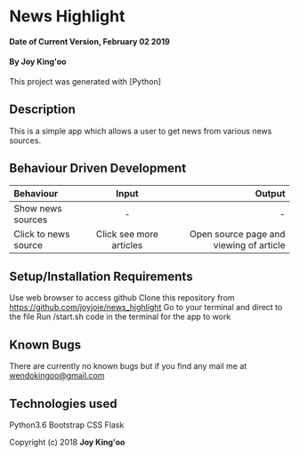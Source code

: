 # News Highlight
#### Date of Current Version, February 02 2019
#### By **Joy King'oo**
This project was generated with [Python] 

## Description
This is a simple app which allows a user to get news from various news sources.

## Behaviour Driven Development
| Behaviour | Input | Output |
| :---         |     :---:      |          ---: |
|Show news sources |     - | -   |
| Click to news source    | Click see more articles      | Open source page and viewing of article  |
## Setup/Installation Requirements
Use web browser to access github 
Clone this repository from https://github.com/joyjoie/news_highlight
Go to your terminal and direct to the file
Run /start.sh code in the terminal for the app to work

## Known Bugs
There are currently no known bugs but if you find any mail me at wendokingoo@gmail.com


## Technologies used
Python3.6
Bootstrap
CSS
Flask

Copyright (c) 2018 **Joy King'oo**
